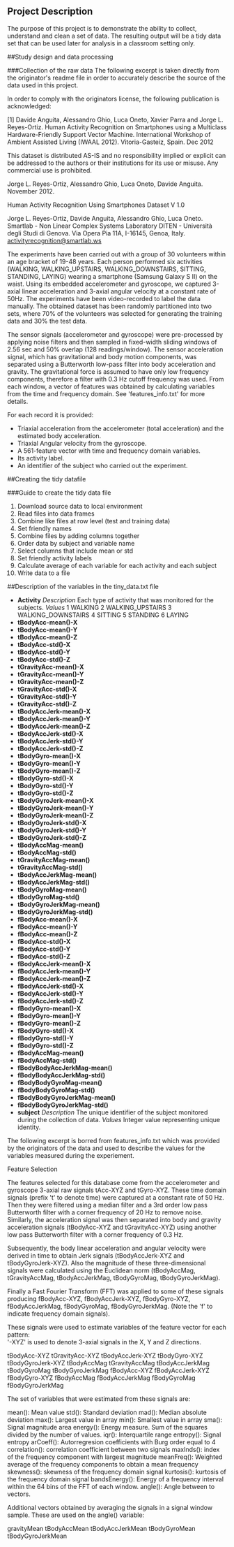 ## Project Description
The purpose of this project is to demonstrate the ability to collect, understand and clean a set of data.  The resulting output will be a tidy data set that can be used later for analysis in a classroom setting only.

##Study design and data processing

###Collection of the raw data
The following excerpt is taken directly from the originator's readme file in order to accurately describe the source of the data used in this project.

In order to comply with the originators license, the following publication is acknowledged:

[1] Davide Anguita, Alessandro Ghio, Luca Oneto, Xavier Parra and Jorge L. Reyes-Ortiz. Human Activity Recognition on Smartphones using a Multiclass Hardware-Friendly Support Vector Machine. International Workshop of Ambient Assisted Living (IWAAL 2012). Vitoria-Gasteiz, Spain. Dec 2012

This dataset is distributed AS-IS and no responsibility implied or explicit can be addressed to the authors or their institutions for its use or misuse. Any commercial use is prohibited.

Jorge L. Reyes-Ortiz, Alessandro Ghio, Luca Oneto, Davide Anguita. November 2012.


Human Activity Recognition Using Smartphones Dataset
V 1.0

Jorge L. Reyes-Ortiz, Davide Anguita, Alessandro Ghio, Luca Oneto.
Smartlab - Non Linear Complex Systems Laboratory
DITEN - Università degli Studi di Genova.
Via Opera Pia 11A, I-16145, Genoa, Italy.
activityrecognition@smartlab.ws


The experiments have been carried out with a group of 30 volunteers within an age bracket of 19-48 years. Each person performed six activities (WALKING, WALKING_UPSTAIRS, WALKING_DOWNSTAIRS, SITTING, STANDING, LAYING) wearing a smartphone (Samsung Galaxy S II) on the waist. Using its embedded accelerometer and gyroscope, we captured 3-axial linear acceleration and 3-axial angular velocity at a constant rate of 50Hz. The experiments have been video-recorded to label the data manually. The obtained dataset has been randomly partitioned into two sets, where 70% of the volunteers was selected for generating the training data and 30% the test data. 

The sensor signals (accelerometer and gyroscope) were pre-processed by applying noise filters and then sampled in fixed-width sliding windows of 2.56 sec and 50% overlap (128 readings/window). The sensor acceleration signal, which has gravitational and body motion components, was separated using a Butterworth low-pass filter into body acceleration and gravity. The gravitational force is assumed to have only low frequency components, therefore a filter with 0.3 Hz cutoff frequency was used. From each window, a vector of features was obtained by calculating variables from the time and frequency domain. See 'features_info.txt' for more details. 

For each record it is provided:


- Triaxial acceleration from the accelerometer (total acceleration) and the estimated body acceleration.
- Triaxial Angular velocity from the gyroscope. 
- A 561-feature vector with time and frequency domain variables. 
- Its activity label. 
- An identifier of the subject who carried out the experiment.


##Creating the tidy datafile

###Guide to create the tidy data file
1. Download source data to local environment
2. Read files into data frames
3. Combine like files at row level (test and training data)
4. Set friendly names
5. Combine files by adding columns together
6. Order data by subject and variable name
7. Select columns that include mean or std
8. Set friendly activity labels
9. Calculate average of each variable for each activity and each subject
10. Write data to a file

##Description of the variables in the tiny_data.txt file
* **Activity**
  *Description*  Each type of activity that was monitored for the subjects.
  *Values*
		1 WALKING
		2 WALKING_UPSTAIRS
		3 WALKING_DOWNSTAIRS
		4 SITTING
		5 STANDING
		6 LAYING
* **tBodyAcc-mean()-X**           
* **tBodyAcc-mean()-Y**           
* **tBodyAcc-mean()-Z**          
* **tBodyAcc-std()-X**           
* **tBodyAcc-std()-Y**            
* **tBodyAcc-std()-Z**            
* **tGravityAcc-mean()-X**       
* **tGravityAcc-mean()-Y**        
* **tGravityAcc-mean()-Z**        
* **tGravityAcc-std()-X**         
* **tGravityAcc-std()-Y**        
* **tGravityAcc-std()-Z**         
* **tBodyAccJerk-mean()-X**       
* **tBodyAccJerk-mean()-Y**       
* **tBodyAccJerk-mean()-Z**      
* **tBodyAccJerk-std()-X**        
* **tBodyAccJerk-std()-Y**        
* **tBodyAccJerk-std()-Z**        
* **tBodyGyro-mean()-X**         
* **tBodyGyro-mean()-Y**          
* **tBodyGyro-mean()-Z**          
* **tBodyGyro-std()-X**           
* **tBodyGyro-std()-Y**          
* **tBodyGyro-std()-Z**           
* **tBodyGyroJerk-mean()-X**      
* **tBodyGyroJerk-mean()-Y**      
* **tBodyGyroJerk-mean()-Z**     
* **tBodyGyroJerk-std()-X**       
* **tBodyGyroJerk-std()-Y**       
* **tBodyGyroJerk-std()-Z**       
* **tBodyAccMag-mean()**         
* **tBodyAccMag-std()**           
* **tGravityAccMag-mean()**       
* **tGravityAccMag-std()**
* **tBodyAccJerkMag-mean()**     
* **tBodyAccJerkMag-std()**
* **tBodyGyroMag-mean()**
* **tBodyGyroMag-std()**
* **tBodyGyroJerkMag-mean()**    
* **tBodyGyroJerkMag-std()**
* **fBodyAcc-mean()-X**
* **fBodyAcc-mean()-Y**
* **fBodyAcc-mean()-Z**          
* **fBodyAcc-std()-X**
* **fBodyAcc-std()-Y**
* **fBodyAcc-std()-Z**
* **fBodyAccJerk-mean()-X**      
* **fBodyAccJerk-mean()-Y**
* **fBodyAccJerk-mean()-Z**
* **fBodyAccJerk-std()-X**
* **fBodyAccJerk-std()-Y**       
* **fBodyAccJerk-std()-Z**
* **fBodyGyro-mean()-X**
* **fBodyGyro-mean()-Y**
* **fBodyGyro-mean()-Z**         
* **fBodyGyro-std()-X**
* **fBodyGyro-std()-Y**
* **fBodyGyro-std()-Z**
* **fBodyAccMag-mean()**         
* **fBodyAccMag-std()**
* **fBodyBodyAccJerkMag-mean()**
* **fBodyBodyAccJerkMag-std()**
* **fBodyBodyGyroMag-mean()**    
* **fBodyBodyGyroMag-std()**
* **fBodyBodyGyroJerkMag-mean()**
* **fBodyBodyGyroJerkMag-std()**
* **subject**
  *Description*  The unique identifier of the subject monitored during the collection of data.
  *Values* Integer value representing unique identity.

The following excerpt is borred from features_info.txt which was provided by the originators of the data and used to describe the values for the variables measured during the experiement.

Feature Selection 

The features selected for this database come from the accelerometer and gyroscope 3-axial raw signals tAcc-XYZ and tGyro-XYZ. These time domain signals (prefix 't' to denote time) were captured at a constant rate of 50 Hz. Then they were filtered using a median filter and a 3rd order low pass Butterworth filter with a corner frequency of 20 Hz to remove noise. Similarly, the acceleration signal was then separated into body and gravity acceleration signals (tBodyAcc-XYZ and tGravityAcc-XYZ) using another low pass Butterworth filter with a corner frequency of 0.3 Hz. 

Subsequently, the body linear acceleration and angular velocity were derived in time to obtain Jerk signals (tBodyAccJerk-XYZ and tBodyGyroJerk-XYZ). Also the magnitude of these three-dimensional signals were calculated using the Euclidean norm (tBodyAccMag, tGravityAccMag, tBodyAccJerkMag, tBodyGyroMag, tBodyGyroJerkMag). 

Finally a Fast Fourier Transform (FFT) was applied to some of these signals producing fBodyAcc-XYZ, fBodyAccJerk-XYZ, fBodyGyro-XYZ, fBodyAccJerkMag, fBodyGyroMag, fBodyGyroJerkMag. (Note the 'f' to indicate frequency domain signals). 

These signals were used to estimate variables of the feature vector for each pattern:  
'-XYZ' is used to denote 3-axial signals in the X, Y and Z directions.

tBodyAcc-XYZ
tGravityAcc-XYZ
tBodyAccJerk-XYZ
tBodyGyro-XYZ
tBodyGyroJerk-XYZ
tBodyAccMag
tGravityAccMag
tBodyAccJerkMag
tBodyGyroMag
tBodyGyroJerkMag
fBodyAcc-XYZ
fBodyAccJerk-XYZ
fBodyGyro-XYZ
fBodyAccMag
fBodyAccJerkMag
fBodyGyroMag
fBodyGyroJerkMag

The set of variables that were estimated from these signals are: 

mean(): Mean value
std(): Standard deviation
mad(): Median absolute deviation 
max(): Largest value in array
min(): Smallest value in array
sma(): Signal magnitude area
energy(): Energy measure. Sum of the squares divided by the number of values. 
iqr(): Interquartile range 
entropy(): Signal entropy
arCoeff(): Autorregresion coefficients with Burg order equal to 4
correlation(): correlation coefficient between two signals
maxInds(): index of the frequency component with largest magnitude
meanFreq(): Weighted average of the frequency components to obtain a mean frequency
skewness(): skewness of the frequency domain signal 
kurtosis(): kurtosis of the frequency domain signal 
bandsEnergy(): Energy of a frequency interval within the 64 bins of the FFT of each window.
angle(): Angle between to vectors.

Additional vectors obtained by averaging the signals in a signal window sample. These are used on the angle() variable:

gravityMean
tBodyAccMean
tBodyAccJerkMean
tBodyGyroMean
tBodyGyroJerkMean



